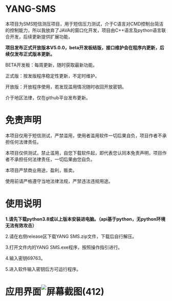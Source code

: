 # YANG-SMS
本项目为SMS短信测压项目，用于短信压力测试，介于C语言对CMD控制台简洁的控制能力，所以我放弃了JAVA的窗口化开发，项目由C++语言及python语言联合开发，后续更新提供扩展功能，

**项目发布正式开放版本V5.0.0，beta开发板结版，接口维护会在程序内更新，后续仅发布正式版本更新。**

BETA开发板：每周更新，随时获取最新功能。

正式版：按发版程序稳定性更新，不定时维护。

开放版：开放程序使用，若发现滥用情况随时收回开放密钥。

介于地区法律，仅在github平台发布更新。
# 免责声明
本项目仅用于短信测试，严禁滥用，使用者滥用软件一切后果自负，项目作者不承担任何法律责任。

本项目仅供测试，禁止滥用，自您下载软件起，即代表您认同本免责声明，项目作者不承担任何法律责任，一切后果由您自负。

本项目严禁商业用途，盈利，贩卖。

使用前请严格遵守当地法律法规，严禁违法违规用途。
# 使用说明
**1.请先下载python3.8或以上版本安装进电脑。（api基于python，无python环境无法有效攻击）**

2.请在右侧release区下载YANG SMS.zip文件，下载后自行解压。

3.打开文件内的YANG SMS.exe程序，按照操作指引进行。

4.输入密钥69763。

5.进入软件输入密钥后方可运行程序。
# 应用界面![屏幕截图(412)](https://user-images.githubusercontent.com/39414350/212810801-55678eba-035a-4860-9582-f44e5af07463.png)
